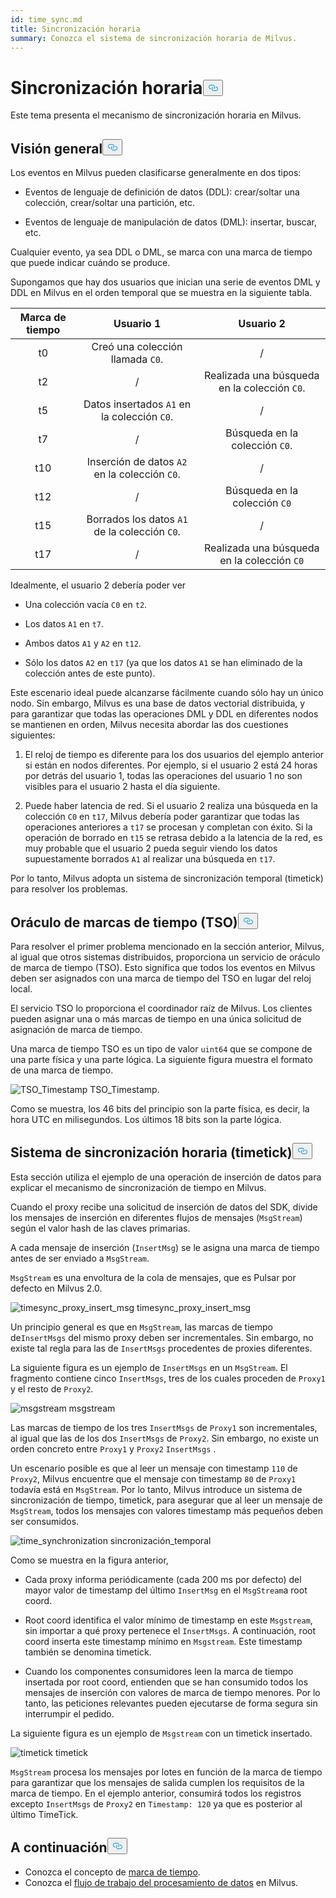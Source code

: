 ```yaml
---
id: time_sync.md
title: Sincronización horaria
summary: Conozca el sistema de sincronización horaria de Milvus.
---
```

<h1 id="Time-Synchronization" class="common-anchor-header">Sincronización horaria<button data-href="#Time-Synchronization" class="anchor-icon" translate="no">
      <svg translate="no"
        aria-hidden="true"
        focusable="false"
        height="20"
        version="1.1"
        viewBox="0 0 16 16"
        width="16"
      >
        <path
          fill="#0092E4"
          fill-rule="evenodd"
          d="M4 9h1v1H4c-1.5 0-3-1.69-3-3.5S2.55 3 4 3h4c1.45 0 3 1.69 3 3.5 0 1.41-.91 2.72-2 3.25V8.59c.58-.45 1-1.27 1-2.09C10 5.22 8.98 4 8 4H4c-.98 0-2 1.22-2 2.5S3 9 4 9zm9-3h-1v1h1c1 0 2 1.22 2 2.5S13.98 12 13 12H9c-.98 0-2-1.22-2-2.5 0-.83.42-1.64 1-2.09V6.25c-1.09.53-2 1.84-2 3.25C6 11.31 7.55 13 9 13h4c1.45 0 3-1.69 3-3.5S14.5 6 13 6z"
        ></path>
      </svg>
    </button></h1><p>Este tema presenta el mecanismo de sincronización horaria en Milvus.</p>
<h2 id="Overview" class="common-anchor-header">Visión general<button data-href="#Overview" class="anchor-icon" translate="no">
      <svg translate="no"
        aria-hidden="true"
        focusable="false"
        height="20"
        version="1.1"
        viewBox="0 0 16 16"
        width="16"
      >
        <path
          fill="#0092E4"
          fill-rule="evenodd"
          d="M4 9h1v1H4c-1.5 0-3-1.69-3-3.5S2.55 3 4 3h4c1.45 0 3 1.69 3 3.5 0 1.41-.91 2.72-2 3.25V8.59c.58-.45 1-1.27 1-2.09C10 5.22 8.98 4 8 4H4c-.98 0-2 1.22-2 2.5S3 9 4 9zm9-3h-1v1h1c1 0 2 1.22 2 2.5S13.98 12 13 12H9c-.98 0-2-1.22-2-2.5 0-.83.42-1.64 1-2.09V6.25c-1.09.53-2 1.84-2 3.25C6 11.31 7.55 13 9 13h4c1.45 0 3-1.69 3-3.5S14.5 6 13 6z"
        ></path>
      </svg>
    </button></h2><p>Los eventos en Milvus pueden clasificarse generalmente en dos tipos:</p>
<ul>
<li><p>Eventos de lenguaje de definición de datos (DDL): crear/soltar una colección, crear/soltar una partición, etc.</p></li>
<li><p>Eventos de lenguaje de manipulación de datos (DML): insertar, buscar, etc.</p></li>
</ul>
<p>Cualquier evento, ya sea DDL o DML, se marca con una marca de tiempo que puede indicar cuándo se produce.</p>
<p>Supongamos que hay dos usuarios que inician una serie de eventos DML y DDL en Milvus en el orden temporal que se muestra en la siguiente tabla.</p>
<table>
<thead>
<tr><th style="text-align:center">Marca de tiempo</th><th style="text-align:center">Usuario 1</th><th style="text-align:center">Usuario 2</th></tr>
</thead>
<tbody>
<tr><td style="text-align:center">t0</td><td style="text-align:center">Creó una colección llamada <code translate="no">C0</code>.</td><td style="text-align:center">/</td></tr>
<tr><td style="text-align:center">t2</td><td style="text-align:center">/</td><td style="text-align:center">Realizada una búsqueda en la colección <code translate="no">C0</code>.</td></tr>
<tr><td style="text-align:center">t5</td><td style="text-align:center">Datos insertados <code translate="no">A1</code> en la colección <code translate="no">C0</code>.</td><td style="text-align:center">/</td></tr>
<tr><td style="text-align:center">t7</td><td style="text-align:center">/</td><td style="text-align:center">Búsqueda en la colección <code translate="no">C0</code>.</td></tr>
<tr><td style="text-align:center">t10</td><td style="text-align:center">Inserción de datos <code translate="no">A2</code> en la colección <code translate="no">C0</code>.</td><td style="text-align:center">/</td></tr>
<tr><td style="text-align:center">t12</td><td style="text-align:center">/</td><td style="text-align:center">Búsqueda en la colección <code translate="no">C0</code></td></tr>
<tr><td style="text-align:center">t15</td><td style="text-align:center">Borrados los datos <code translate="no">A1</code> de la colección <code translate="no">C0</code>.</td><td style="text-align:center">/</td></tr>
<tr><td style="text-align:center">t17</td><td style="text-align:center">/</td><td style="text-align:center">Realizada una búsqueda en la colección <code translate="no">C0</code></td></tr>
</tbody>
</table>
<p>Idealmente, el usuario 2 debería poder ver</p>
<ul>
<li><p>Una colección vacía <code translate="no">C0</code> en <code translate="no">t2</code>.</p></li>
<li><p>Los datos <code translate="no">A1</code> en <code translate="no">t7</code>.</p></li>
<li><p>Ambos datos <code translate="no">A1</code> y <code translate="no">A2</code> en <code translate="no">t12</code>.</p></li>
<li><p>Sólo los datos <code translate="no">A2</code> en <code translate="no">t17</code> (ya que los datos <code translate="no">A1</code> se han eliminado de la colección antes de este punto).</p></li>
</ul>
<p>Este escenario ideal puede alcanzarse fácilmente cuando sólo hay un único nodo. Sin embargo, Milvus es una base de datos vectorial distribuida, y para garantizar que todas las operaciones DML y DDL en diferentes nodos se mantienen en orden, Milvus necesita abordar las dos cuestiones siguientes:</p>
<ol>
<li><p>El reloj de tiempo es diferente para los dos usuarios del ejemplo anterior si están en nodos diferentes. Por ejemplo, si el usuario 2 está 24 horas por detrás del usuario 1, todas las operaciones del usuario 1 no son visibles para el usuario 2 hasta el día siguiente.</p></li>
<li><p>Puede haber latencia de red. Si el usuario 2 realiza una búsqueda en la colección <code translate="no">C0</code> en <code translate="no">t17</code>, Milvus debería poder garantizar que todas las operaciones anteriores a <code translate="no">t17</code> se procesan y completan con éxito. Si la operación de borrado en <code translate="no">t15</code> se retrasa debido a la latencia de la red, es muy probable que el usuario 2 pueda seguir viendo los datos supuestamente borrados <code translate="no">A1</code> al realizar una búsqueda en <code translate="no">t17</code>.</p></li>
</ol>
<p>Por lo tanto, Milvus adopta un sistema de sincronización temporal (timetick) para resolver los problemas.</p>
<h2 id="Timestamp-oracle-TSO" class="common-anchor-header">Oráculo de marcas de tiempo (TSO)<button data-href="#Timestamp-oracle-TSO" class="anchor-icon" translate="no">
      <svg translate="no"
        aria-hidden="true"
        focusable="false"
        height="20"
        version="1.1"
        viewBox="0 0 16 16"
        width="16"
      >
        <path
          fill="#0092E4"
          fill-rule="evenodd"
          d="M4 9h1v1H4c-1.5 0-3-1.69-3-3.5S2.55 3 4 3h4c1.45 0 3 1.69 3 3.5 0 1.41-.91 2.72-2 3.25V8.59c.58-.45 1-1.27 1-2.09C10 5.22 8.98 4 8 4H4c-.98 0-2 1.22-2 2.5S3 9 4 9zm9-3h-1v1h1c1 0 2 1.22 2 2.5S13.98 12 13 12H9c-.98 0-2-1.22-2-2.5 0-.83.42-1.64 1-2.09V6.25c-1.09.53-2 1.84-2 3.25C6 11.31 7.55 13 9 13h4c1.45 0 3-1.69 3-3.5S14.5 6 13 6z"
        ></path>
      </svg>
    </button></h2><p>Para resolver el primer problema mencionado en la sección anterior, Milvus, al igual que otros sistemas distribuidos, proporciona un servicio de oráculo de marca de tiempo (TSO). Esto significa que todos los eventos en Milvus deben ser asignados con una marca de tiempo del TSO en lugar del reloj local.</p>
<p>El servicio TSO lo proporciona el coordinador raíz de Milvus. Los clientes pueden asignar una o más marcas de tiempo en una única solicitud de asignación de marca de tiempo.</p>
<p>Una marca de tiempo TSO es un tipo de valor <code translate="no">uint64</code> que se compone de una parte física y una parte lógica. La siguiente figura muestra el formato de una marca de tiempo.</p>
<p>
  
   <span class="img-wrapper"> <img translate="no" src="/docs/v2.6.x/assets/TSO_Timestamp.png" alt="TSO_Timestamp" class="doc-image" id="tso_timestamp" />
   </span> <span class="img-wrapper"> <span>TSO_Timestamp</span>. </span></p>
<p>Como se muestra, los 46 bits del principio son la parte física, es decir, la hora UTC en milisegundos. Los últimos 18 bits son la parte lógica.</p>
<h2 id="Time-synchronization-system-timetick" class="common-anchor-header">Sistema de sincronización horaria (timetick)<button data-href="#Time-synchronization-system-timetick" class="anchor-icon" translate="no">
      <svg translate="no"
        aria-hidden="true"
        focusable="false"
        height="20"
        version="1.1"
        viewBox="0 0 16 16"
        width="16"
      >
        <path
          fill="#0092E4"
          fill-rule="evenodd"
          d="M4 9h1v1H4c-1.5 0-3-1.69-3-3.5S2.55 3 4 3h4c1.45 0 3 1.69 3 3.5 0 1.41-.91 2.72-2 3.25V8.59c.58-.45 1-1.27 1-2.09C10 5.22 8.98 4 8 4H4c-.98 0-2 1.22-2 2.5S3 9 4 9zm9-3h-1v1h1c1 0 2 1.22 2 2.5S13.98 12 13 12H9c-.98 0-2-1.22-2-2.5 0-.83.42-1.64 1-2.09V6.25c-1.09.53-2 1.84-2 3.25C6 11.31 7.55 13 9 13h4c1.45 0 3-1.69 3-3.5S14.5 6 13 6z"
        ></path>
      </svg>
    </button></h2><p>Esta sección utiliza el ejemplo de una operación de inserción de datos para explicar el mecanismo de sincronización de tiempo en Milvus.</p>
<p>Cuando el proxy recibe una solicitud de inserción de datos del SDK, divide los mensajes de inserción en diferentes flujos de mensajes (<code translate="no">MsgStream</code>) según el valor hash de las claves primarias.</p>
<p>A cada mensaje de inserción (<code translate="no">InsertMsg</code>) se le asigna una marca de tiempo antes de ser enviado a <code translate="no">MsgStream</code>.</p>
<div class="alert note">
  <code translate="no">MsgStream</code> es una envoltura de la cola de mensajes, que es Pulsar por defecto en Milvus 2.0.</div>
<p>
  
   <span class="img-wrapper"> <img translate="no" src="/docs/v2.6.x/assets/timesync_proxy_insert_msg.png" alt="timesync_proxy_insert_msg" class="doc-image" id="timesync_proxy_insert_msg" />
   </span> <span class="img-wrapper"> <span>timesync_proxy_insert_msg</span> </span></p>
<p>Un principio general es que en <code translate="no">MsgStream</code>, las marcas de tiempo de<code translate="no">InsertMsgs</code> del mismo proxy deben ser incrementales. Sin embargo, no existe tal regla para las de <code translate="no">InsertMsgs</code> procedentes de proxies diferentes.</p>
<p>La siguiente figura es un ejemplo de <code translate="no">InsertMsgs</code> en un <code translate="no">MsgStream</code>. El fragmento contiene cinco <code translate="no">InsertMsgs</code>, tres de los cuales proceden de <code translate="no">Proxy1</code> y el resto de <code translate="no">Proxy2</code>.</p>
<p>
  
   <span class="img-wrapper"> <img translate="no" src="/docs/v2.6.x/assets/msgstream.png" alt="msgstream" class="doc-image" id="msgstream" />
   </span> <span class="img-wrapper"> <span>msgstream</span> </span></p>
<p>Las marcas de tiempo de los tres <code translate="no">InsertMsgs</code> de <code translate="no">Proxy1</code> son incrementales, al igual que las de los dos <code translate="no">InsertMsgs</code> de <code translate="no">Proxy2</code>. Sin embargo, no existe un orden concreto entre <code translate="no">Proxy1</code> y <code translate="no">Proxy2</code> <code translate="no">InsertMsgs</code> .</p>
<p>Un escenario posible es que al leer un mensaje con timestamp <code translate="no">110</code> de <code translate="no">Proxy2</code>, Milvus encuentre que el mensaje con timestamp <code translate="no">80</code> de <code translate="no">Proxy1</code> todavía está en <code translate="no">MsgStream</code>. Por lo tanto, Milvus introduce un sistema de sincronización de tiempo, timetick, para asegurar que al leer un mensaje de <code translate="no">MsgStream</code>, todos los mensajes con valores timestamp más pequeños deben ser consumidos.</p>
<p>
  
   <span class="img-wrapper"> <img translate="no" src="/docs/v2.6.x/assets/time_synchronization.png" alt="time_synchronization" class="doc-image" id="time_synchronization" />
   </span> <span class="img-wrapper"> <span>sincronización_temporal</span> </span></p>
<p>Como se muestra en la figura anterior,</p>
<ul>
<li><p>Cada proxy informa periódicamente (cada 200 ms por defecto) del mayor valor de timestamp del último <code translate="no">InsertMsg</code> en el <code translate="no">MsgStream</code>a root coord.</p></li>
<li><p>Root coord identifica el valor mínimo de timestamp en este <code translate="no">Msgstream</code>, sin importar a qué proxy pertenece el <code translate="no">InsertMsgs</code>. A continuación, root coord inserta este timestamp mínimo en <code translate="no">Msgstream</code>. Este timestamp también se denomina timetick.</p></li>
<li><p>Cuando los componentes consumidores leen la marca de tiempo insertada por root coord, entienden que se han consumido todos los mensajes de inserción con valores de marca de tiempo menores. Por lo tanto, las peticiones relevantes pueden ejecutarse de forma segura sin interrumpir el pedido.</p></li>
</ul>
<p>La siguiente figura es un ejemplo de <code translate="no">Msgstream</code> con un timetick insertado.</p>
<p>
  
   <span class="img-wrapper"> <img translate="no" src="/docs/v2.6.x/assets/timetick.png" alt="timetick" class="doc-image" id="timetick" />
   </span> <span class="img-wrapper"> <span>timetick</span> </span></p>
<p><code translate="no">MsgStream</code> procesa los mensajes por lotes en función de la marca de tiempo para garantizar que los mensajes de salida cumplen los requisitos de la marca de tiempo. En el ejemplo anterior, consumirá todos los registros excepto <code translate="no">InsertMsgs</code> de <code translate="no">Proxy2</code> en <code translate="no">Timestamp: 120</code> ya que es posterior al último TimeTick.</p>
<h2 id="Whats-next" class="common-anchor-header">A continuación<button data-href="#Whats-next" class="anchor-icon" translate="no">
      <svg translate="no"
        aria-hidden="true"
        focusable="false"
        height="20"
        version="1.1"
        viewBox="0 0 16 16"
        width="16"
      >
        <path
          fill="#0092E4"
          fill-rule="evenodd"
          d="M4 9h1v1H4c-1.5 0-3-1.69-3-3.5S2.55 3 4 3h4c1.45 0 3 1.69 3 3.5 0 1.41-.91 2.72-2 3.25V8.59c.58-.45 1-1.27 1-2.09C10 5.22 8.98 4 8 4H4c-.98 0-2 1.22-2 2.5S3 9 4 9zm9-3h-1v1h1c1 0 2 1.22 2 2.5S13.98 12 13 12H9c-.98 0-2-1.22-2-2.5 0-.83.42-1.64 1-2.09V6.25c-1.09.53-2 1.84-2 3.25C6 11.31 7.55 13 9 13h4c1.45 0 3-1.69 3-3.5S14.5 6 13 6z"
        ></path>
      </svg>
    </button></h2><ul>
<li>Conozca el concepto de <a href="/docs/es/timestamp.md">marca de tiempo</a>.</li>
<li>Conozca el <a href="/docs/es/data_processing.md">flujo de trabajo del procesamiento de datos</a> en Milvus.</li>
</ul>
